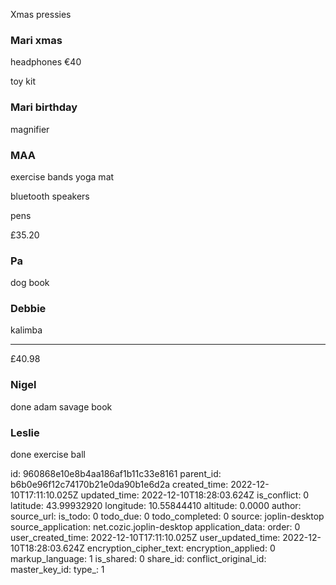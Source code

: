 Xmas pressies

### Mari xmas

headphones €40

toy kit

### Mari birthday

magnifier

### MAA

exercise bands
yoga mat

bluetooth speakers

pens


£35.20

### Pa

dog book

### Debbie

kalimba

----

£40.98

### Nigel
done
adam savage book

### Leslie
done
exercise ball



id: 960868e10e8b4aa186af1b11c33e8161
parent_id: b6b0e96f12c74170b21e0da90b1e6d2a
created_time: 2022-12-10T17:11:10.025Z
updated_time: 2022-12-10T18:28:03.624Z
is_conflict: 0
latitude: 43.99932920
longitude: 10.55844410
altitude: 0.0000
author: 
source_url: 
is_todo: 0
todo_due: 0
todo_completed: 0
source: joplin-desktop
source_application: net.cozic.joplin-desktop
application_data: 
order: 0
user_created_time: 2022-12-10T17:11:10.025Z
user_updated_time: 2022-12-10T18:28:03.624Z
encryption_cipher_text: 
encryption_applied: 0
markup_language: 1
is_shared: 0
share_id: 
conflict_original_id: 
master_key_id: 
type_: 1
